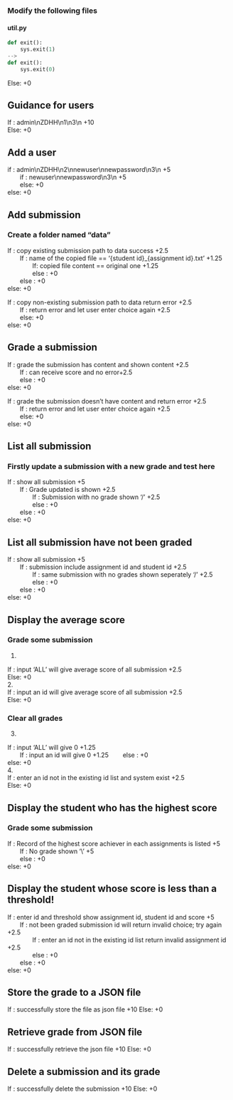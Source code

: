 ### Modify the following files
#### util.py
```python
def exit():
	sys.exit(1)
-->
def exit():
	sys.exit(0)

```
Else: +0
## Guidance for users
If : admin\nZDHH\n1\n3\n +10  
Else: +0
## Add a user
if : admin\nZDHH\n2\nnewuser\nnewpassword\n3\n +5  
&emsp;&emsp;if : newuser\nnewpassword\n3\n +5  
&emsp;&emsp;else: +0  
else: +0
## Add submission
### Create a folder named “data”
If : copy existing submission path to data success +2.5  
&emsp;&emsp;If : name of the copied file == ‘{student id}_{assignment id}.txt’ +1.25  
&emsp;&emsp;&emsp;&emsp;If: copied file content == original one +1.25  
&emsp;&emsp;&emsp;&emsp;else : +0  
&emsp;&emsp;else : +0  
else: +0  

If : copy non-existing submission path to data return error +2.5  
&emsp;&emsp;If : return error and let user enter choice again +2.5  
&emsp;&emsp;else: +0  
else: +0
## Grade a submission
If : grade the submission has content and shown content +2.5  
&emsp;&emsp;If : can receive score and no error+2.5  
&emsp;&emsp;else : +0  
else: +0  

If : grade the submission doesn’t have content and return error +2.5  
&emsp;&emsp;If : return error and let user enter choice again +2.5  
&emsp;&emsp;else: +0  
else: +0
## List all submission
### Firstly update a submission with a new grade and test here
If : show all submission +5  
&emsp;&emsp;If : Grade updated is shown +2.5  
&emsp;&emsp;&emsp;&emsp;If : Submission with no grade shown ‘/’ +2.5  
&emsp;&emsp;&emsp;&emsp;else : +0  
&emsp;&emsp;else : +0  
else: +0  
## List all submission have not been graded
If : show all submission +5  
&emsp;&emsp;If : submission include assignment id and student id +2.5  
&emsp;&emsp;&emsp;&emsp;If : same submission with no grades shown seperately ‘/’ +2.5  
&emsp;&emsp;&emsp;&emsp;else : +0  
&emsp;&emsp;else : +0  
else: +0  
## Display the average score
### Grade some submission
1.    
If : input ‘ALL’ will give average score of all submission +2.5  
Else: +0  
2.  
If : input an id will give average score of all submission +2.5  
Else: +0
### Clear all grades
3.  
If : input ‘ALL’ will give 0 +1.25  
&emsp;&emsp;If : input an id will give 0 +1.25
&emsp;&emsp;else : +0  
else: +0  
4.    
If : enter an id not in the existing id list and system exist +2.5  
Else: +0
## Display the student who has the highest score
### Grade some submission
If : Record of the highest score achiever in each assignments is listed +5  
&emsp;&emsp;If : No grade shown ‘\’ +5  
&emsp;&emsp;else : +0   
else: +0  
## Display the student whose score is less than a threshold!
If : enter id and threshold show  assignment id, student id and score +5  
&emsp;&emsp;If : not been graded submission id will return invalid choice; try again +2.5  
&emsp;&emsp;&emsp;&emsp;If : enter an id not in the existing id list return invalid assignment id +2.5  
&emsp;&emsp;&emsp;&emsp;else : +0  
&emsp;&emsp;else : +0  
else: +0  
## Store the grade to a JSON file
If : successfully store the file as json file +10
Else: +0
## Retrieve grade from JSON file
If : successfully retrieve the json file +10
Else: +0
## Delete a submission and its grade
If : successfully delete the submission +10
Else: +0








